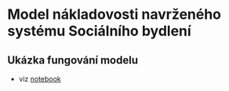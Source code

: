# Model nákladovosti navrženého systému Sociálního bydlení

## Ukázka fungování modelu
- viz [notebook](./model.ipynb)

